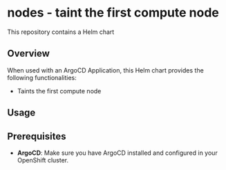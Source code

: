 # nodes - taint the first compute node

This repository contains a Helm chart

## Overview

When used with an ArgoCD Application, this Helm chart provides the following functionalities:

* Taints the first compute node

## Usage

## Prerequisites

- **ArgoCD**: Make sure you have ArgoCD installed and configured in your OpenShift cluster.
